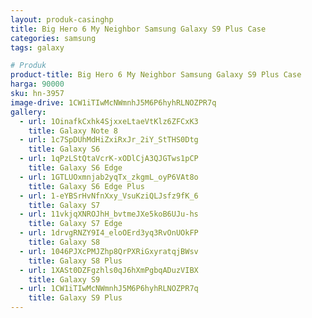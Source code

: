 ```yaml
---
layout: produk-casinghp
title: Big Hero 6 My Neighbor Samsung Galaxy S9 Plus Case
categories: samsung
tags: galaxy

# Produk
product-title: Big Hero 6 My Neighbor Samsung Galaxy S9 Plus Case
harga: 90000
sku: hn-3957
image-drive: 1CW1iTIwMcNWmnhJ5M6P6hyhRLNOZPR7q
gallery:
  - url: 1OinafkCxhk4SjxxeLtaeVtKlz6ZFCxK3
    title: Galaxy Note 8
  - url: 1c7SpDUhMdHiZxiRxJr_2iY_StTHS0Dtg
    title: Galaxy S6
  - url: 1qPzLStQtaVcrK-xODlCjA3QJGTws1pCP
    title: Galaxy S6 Edge
  - url: 1GTLUOxmnjab2yqTx_zkgmL_oyP6VAt8o
    title: Galaxy S6 Edge Plus
  - url: 1-eYBSrHvNfnXxy_VsuKziQLJsfz9fK_6
    title: Galaxy S7
  - url: 11vkjqXNROJhH_bvtmeJXe5koB6UJu-hs
    title: Galaxy S7 Edge
  - url: 1drvgRNZY9I4_eloOErd3yq3RvOnUOkFP
    title: Galaxy S8
  - url: 1046PJXcPMJZhp8QrPXRiGxyratqjBWsv
    title: Galaxy S8 Plus
  - url: 1XASt0DZFgzhls0qJ6hXmPgbqADuzVIBX
    title: Galaxy S9
  - url: 1CW1iTIwMcNWmnhJ5M6P6hyhRLNOZPR7q
    title: Galaxy S9 Plus
---
```

